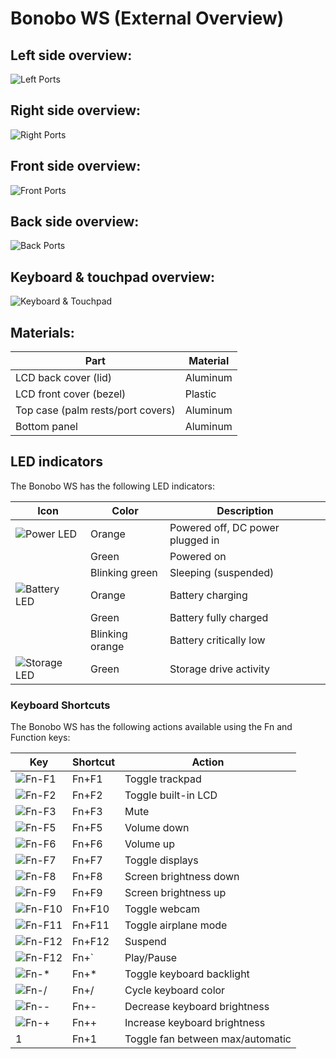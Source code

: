 # Bonobo WS (External Overview)

## Left side overview:

![Left Ports](./img/ports-left.webp)

## Right side overview:

![Right Ports](./img/ports-right.webp)

## Front side overview:

![Front Ports](./img/ports-front.webp)

## Back side overview:

![Back Ports](./img/ports-back.webp)

## Keyboard & touchpad overview:

![Keyboard & Touchpad](./img/keyboard-touchpad.webp)

## Materials:

|Part                              |Material |
|----------------------------------|---------|
|LCD back cover (lid)              |Aluminum |
|LCD front cover (bezel)           |Plastic  |
|Top case (palm rests/port covers) |Aluminum |
|Bottom panel                      |Aluminum |

## LED indicators

The Bonobo WS has the following LED indicators:

|Icon                                    |Color          |Description                      |
|----------------------------------------|---------------|---------------------------------|
|![Power LED](./img/led-power.png)       |Orange         |Powered off, DC power plugged in |
|                                        |Green          |Powered on                       |
|                                        |Blinking green |Sleeping (suspended)             |
|![Battery LED](./img/led-battery.png)   |Orange         |Battery charging                 |
|                                        |Green          |Battery fully charged            |
|                                        |Blinking orange|Battery critically low           |
|![Storage LED](./img/led-storage.png)   |Green          |Storage drive activity           |

### Keyboard Shortcuts

The Bonobo WS has the following actions available using the Fn and Function keys:

|Key                        |Shortcut|Action                             |
|---------------------------|--------|-----------------------------------|
|![Fn-F1](./img/fn-f1.png)  |Fn+F1   |Toggle trackpad                    |
|![Fn-F2](./img/fn-f2.png)  |Fn+F2   |Toggle built-in LCD                |
|![Fn-F3](./img/fn-f3.png)  |Fn+F3   |Mute                               |
|![Fn-F5](./img/fn-f5.png)  |Fn+F5   |Volume down                        |
|![Fn-F6](./img/fn-f6.png)  |Fn+F6   |Volume up                          |
|![Fn-F7](./img/fn-f7.png)  |Fn+F7   |Toggle displays                    |
|![Fn-F8](./img/fn-f8.png)  |Fn+F8   |Screen brightness down             |
|![Fn-F9](./img/fn-f9.png)  |Fn+F9   |Screen brightness up               |
|![Fn-F10](./img/fn-f10.png)|Fn+F10  |Toggle webcam                      |
|![Fn-F11](./img/fn-f11.png)|Fn+F11  |Toggle airplane mode               |
|![Fn-F12](./img/fn-f12.png)|Fn+F12  |Suspend                            |
|![Fn-F12](./img/fn-dia.jpg)|Fn+`    |Play/Pause                         |
|![Fn-*](./img/fn-star.png) |Fn+*    |Toggle keyboard backlight          |
|![Fn-/](./img/fn-slash.png)|Fn+/    |Cycle keyboard color               |
|![Fn--](./img/fn-minus.png)|Fn+-    |Decrease keyboard brightness       |
|![Fn-+](./img/fn-plus.png) |Fn++    |Increase keyboard brightness       |
|1                          |Fn+1    |Toggle fan between max/automatic   |
